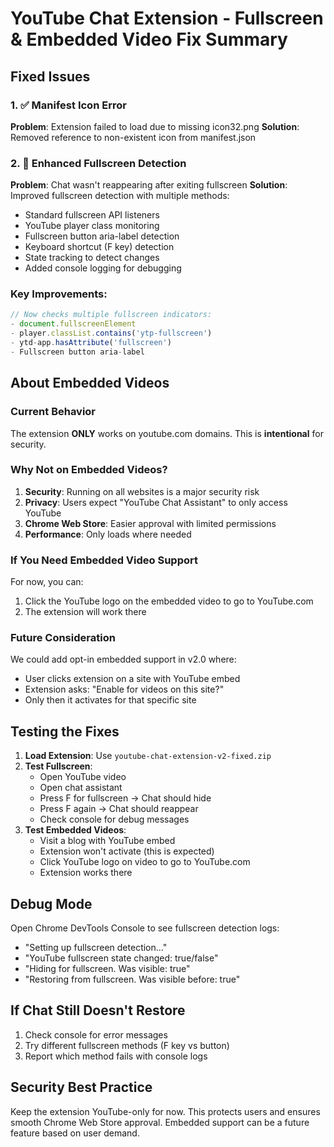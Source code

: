 # YouTube Chat Extension - Fullscreen & Embedded Video Fix Summary

## Fixed Issues

### 1. ✅ Manifest Icon Error
**Problem**: Extension failed to load due to missing icon32.png
**Solution**: Removed reference to non-existent icon from manifest.json

### 2. 🔧 Enhanced Fullscreen Detection 
**Problem**: Chat wasn't reappearing after exiting fullscreen
**Solution**: Improved fullscreen detection with multiple methods:
- Standard fullscreen API listeners
- YouTube player class monitoring
- Fullscreen button aria-label detection
- Keyboard shortcut (F key) detection
- State tracking to detect changes
- Added console logging for debugging

### Key Improvements:
```javascript
// Now checks multiple fullscreen indicators:
- document.fullscreenElement
- player.classList.contains('ytp-fullscreen')
- ytd-app.hasAttribute('fullscreen')
- Fullscreen button aria-label
```

## About Embedded Videos

### Current Behavior
The extension **ONLY** works on youtube.com domains. This is **intentional** for security.

### Why Not on Embedded Videos?
1. **Security**: Running on all websites is a major security risk
2. **Privacy**: Users expect "YouTube Chat Assistant" to only access YouTube
3. **Chrome Web Store**: Easier approval with limited permissions
4. **Performance**: Only loads where needed

### If You Need Embedded Video Support
For now, you can:
1. Click the YouTube logo on the embedded video to go to YouTube.com
2. The extension will work there

### Future Consideration
We could add opt-in embedded support in v2.0 where:
- User clicks extension on a site with YouTube embed
- Extension asks: "Enable for videos on this site?"
- Only then it activates for that specific site

## Testing the Fixes

1. **Load Extension**: Use `youtube-chat-extension-v2-fixed.zip`
2. **Test Fullscreen**:
   - Open YouTube video
   - Open chat assistant
   - Press F for fullscreen → Chat should hide
   - Press F again → Chat should reappear
   - Check console for debug messages
3. **Test Embedded Videos**:
   - Visit a blog with YouTube embed
   - Extension won't activate (this is expected)
   - Click YouTube logo on video to go to YouTube.com
   - Extension works there

## Debug Mode
Open Chrome DevTools Console to see fullscreen detection logs:
- "Setting up fullscreen detection..."
- "YouTube fullscreen state changed: true/false"
- "Hiding for fullscreen. Was visible: true"
- "Restoring from fullscreen. Was visible before: true"

## If Chat Still Doesn't Restore
1. Check console for error messages
2. Try different fullscreen methods (F key vs button)
3. Report which method fails with console logs

## Security Best Practice
Keep the extension YouTube-only for now. This protects users and ensures smooth Chrome Web Store approval. Embedded support can be a future feature based on user demand.